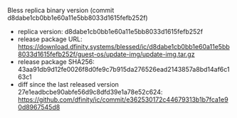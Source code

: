 Bless replica binary version (commit d8dabe1cb0bb1e60a11e5bb8033d1615fefb252f)

- replica version: d8dabe1cb0bb1e60a11e5bb8033d1615fefb252f
- release package URL: https://download.dfinity.systems/blessed/ic/d8dabe1cb0bb1e60a11e5bb8033d1615fefb252f/guest-os/update-img/update-img.tar.gz
- release package SHA256: 43aa91db9d12fe0026f8d0fe9c7b915da276526ead2143857a8bd14af6c163c1
- diff since the last released version 27e1eadbcbe90abfe56d9c8dfd39e1a78e52c624: https://github.com/dfinity/ic/commit/e362530172c44679313b1b7fca1e90d8967545d8
